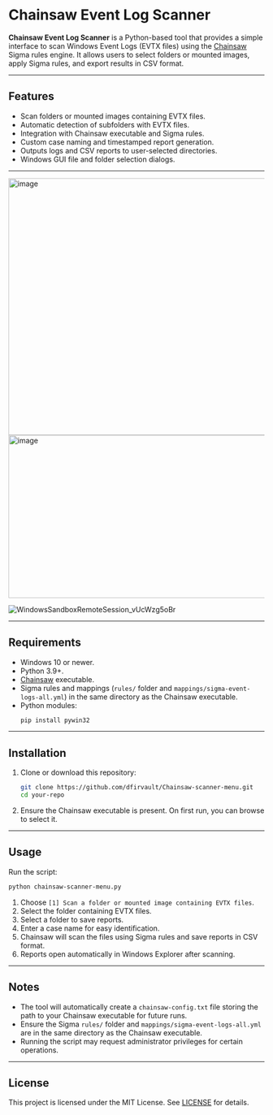 
# Chainsaw Event Log Scanner

**Chainsaw Event Log Scanner** is a Python-based tool that provides a simple interface to scan Windows Event Logs (EVTX files) using the [Chainsaw](https://github.com/your-chainsaw-link) Sigma rules engine. It allows users to select folders or mounted images, apply Sigma rules, and export results in CSV format.

---

## Features

- Scan folders or mounted images containing EVTX files.
- Automatic detection of subfolders with EVTX files.
- Integration with Chainsaw executable and Sigma rules.
- Custom case naming and timestamped report generation.
- Outputs logs and CSV reports to user-selected directories.
- Windows GUI file and folder selection dialogs.

---

<img width="976" height="506" alt="image" src="https://github.com/user-attachments/assets/f04d3310-c9ac-48c7-8eb1-a996b80ee4c3" />

<img width="661" height="321" alt="image" src="https://github.com/user-attachments/assets/81b5fc54-e76e-43b4-99c8-415cfea71f2b" />

![WindowsSandboxRemoteSession_vUcWzg5oBr](https://github.com/user-attachments/assets/8ada47fa-c5b0-4e16-b077-6293d3f1a0a6)


---
## Requirements

- Windows 10 or newer.
- Python 3.9+.
- [Chainsaw](https://github.com/dfirvault/Chainsaw-scanner-menu/releases) executable.
- Sigma rules and mappings (`rules/` folder and `mappings/sigma-event-logs-all.yml`) in the same directory as the Chainsaw executable.
- Python modules:
  ```bash
  pip install pywin32
  ```

---

## Installation

1. Clone or download this repository:
    ```bash
    git clone https://github.com/dfirvault/Chainsaw-scanner-menu.git
    cd your-repo
    ```

2. Ensure the Chainsaw executable is present. On first run, you can browse to select it.

---

## Usage

Run the script:

```bash
python chainsaw-scanner-menu.py
```

1. Choose `[1] Scan a folder or mounted image containing EVTX files`.
2. Select the folder containing EVTX files.
3. Select a folder to save reports.
4. Enter a case name for easy identification.
5. Chainsaw will scan the files using Sigma rules and save reports in CSV format.
6. Reports open automatically in Windows Explorer after scanning.

---

## Notes

- The tool will automatically create a `chainsaw-config.txt` file storing the path to your Chainsaw executable for future runs.
- Ensure the Sigma `rules/` folder and `mappings/sigma-event-logs-all.yml` are in the same directory as the Chainsaw executable.
- Running the script may request administrator privileges for certain operations.

---

## License

This project is licensed under the MIT License. See [LICENSE](LICENSE) for details.
